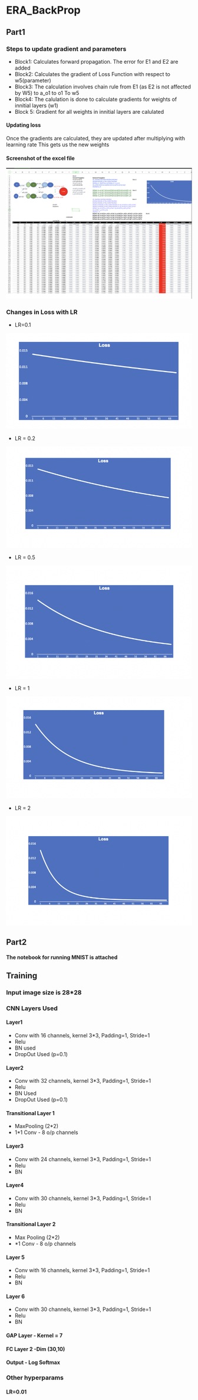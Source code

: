 # ERA_BackProp

## Part1

### Steps to update gradient and parameters

 *  Block1: Calculates forward propagation. The error for E1 and E2 are added
 *  Block2: Calculates the gradient of Loss Function with respect to w5(parameter)
 *  Block3: The calculation involves chain rule from E1 (as E2 is not affected by W5) to a_o1 to o1 To w5
 *  Block4: The calulation is done to calculate gradients for weights of innitial layers (w1)
 *  Block 5: Gradient for all weights in innitial layers are calulated

#### Updating loss
Once the gradients are calculated, they are updated after multiplying with learning rate
This gets us the new weights

#### Screenshot of the excel file
![alt text](https://github.com/SpandanPan/ERA-V2-S5/blob/main/S6/Backprop.png?raw=true)

### Changes in Loss with LR
 *  LR=0.1

   
![alt text](https://github.com/SpandanPan/ERA-V2-S5/blob/main/S6/BackProp_LR-0.1.png?raw=true)
 *  LR = 0.2

   
![alt text](https://github.com/SpandanPan/ERA-V2-S5/blob/main/S6/BackProo_LR-0.2.png?raw=true)
 *  LR = 0.5


![alt text](https://github.com/SpandanPan/ERA-V2-S5/blob/main/S6/BackProp_LR-0.5.png?raw=true)
 *  LR = 1


![alt text](https://github.com/SpandanPan/ERA-V2-S5/blob/main/S6/BackProp_LR-1.png?raw=true)
 *  LR = 2


![alt text](https://github.com/SpandanPan/ERA-V2-S5/blob/main/S6/BackProp_LR-2.png?raw=true)

## Part2

#### The notebook for running MNIST is attached

## Training
### Input image size is 28*28
### CNN Layers Used

#### Layer1  
 * Conv with 16 channels, kernel 3*3, Padding=1, Stride=1
 * Relu
 * BN used
 * DropOut Used (p=0.1)

#### Layer2  
 * Conv with 32 channels, kernel 3*3, Padding=1, Stride=1
 * Relu
 * BN Used
 * DropOut Used (p=0.1)

#### Transitional Layer 1
 * MaxPooling (2*2)
 * 1*1 Conv - 8 o/p channels

####  Layer3 
 * Conv with 24 channels, kernel 3*3, Padding=1, Stride=1
 * Relu
 * BN
#### Layer4
 * Conv with 30 channels, kernel 3*3, Padding=1, Stride=1
 * Relu
 * BN
#### Transitional Layer 2
 * Max Pooling (2*2)
 * *1 Conv - 8 o/p channels

#### Layer 5 
 * Conv with 16 channels, kernel 3*3, Padding=1, Stride=1
 * Relu
 * BN

#### Layer 6
 * Conv with 30 channels, kernel 3*3, Padding=1, Stride=1
 * Relu
 * BN

#### GAP Layer  - Kernel = 7
#### FC Layer 2 -Dim (30,10)
#### Output - Log Softmax

### Other hyperparams
#### LR=0.01


